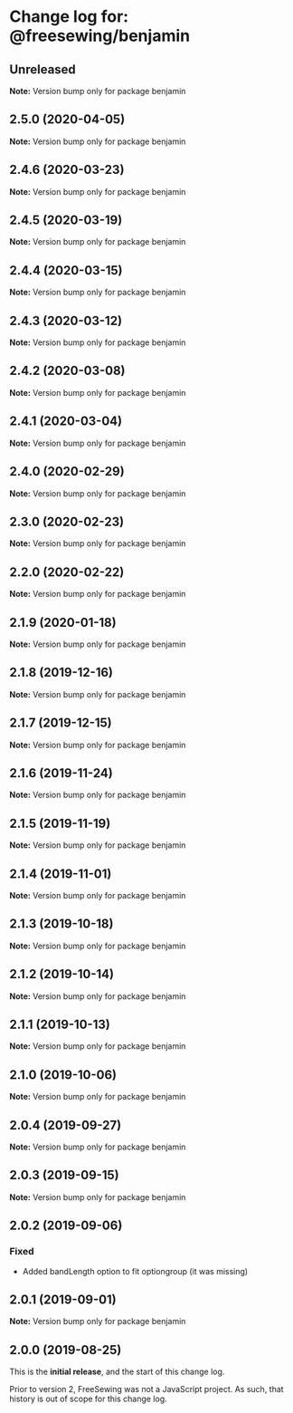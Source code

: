 # Change log for: @freesewing/benjamin


## Unreleased

**Note:** Version bump only for package benjamin


## 2.5.0 (2020-04-05)

**Note:** Version bump only for package benjamin


## 2.4.6 (2020-03-23)

**Note:** Version bump only for package benjamin


## 2.4.5 (2020-03-19)

**Note:** Version bump only for package benjamin


## 2.4.4 (2020-03-15)

**Note:** Version bump only for package benjamin


## 2.4.3 (2020-03-12)

**Note:** Version bump only for package benjamin


## 2.4.2 (2020-03-08)

**Note:** Version bump only for package benjamin


## 2.4.1 (2020-03-04)

**Note:** Version bump only for package benjamin


## 2.4.0 (2020-02-29)

**Note:** Version bump only for package benjamin


## 2.3.0 (2020-02-23)

**Note:** Version bump only for package benjamin


## 2.2.0 (2020-02-22)

**Note:** Version bump only for package benjamin


## 2.1.9 (2020-01-18)

**Note:** Version bump only for package benjamin


## 2.1.8 (2019-12-16)

**Note:** Version bump only for package benjamin


## 2.1.7 (2019-12-15)

**Note:** Version bump only for package benjamin


## 2.1.6 (2019-11-24)

**Note:** Version bump only for package benjamin


## 2.1.5 (2019-11-19)

**Note:** Version bump only for package benjamin


## 2.1.4 (2019-11-01)

**Note:** Version bump only for package benjamin


## 2.1.3 (2019-10-18)

**Note:** Version bump only for package benjamin


## 2.1.2 (2019-10-14)

**Note:** Version bump only for package benjamin


## 2.1.1 (2019-10-13)

**Note:** Version bump only for package benjamin


## 2.1.0 (2019-10-06)

**Note:** Version bump only for package benjamin


## 2.0.4 (2019-09-27)

**Note:** Version bump only for package benjamin


## 2.0.3 (2019-09-15)

**Note:** Version bump only for package benjamin


## 2.0.2 (2019-09-06)

### Fixed

 - Added bandLength option to fit optiongroup (it was missing)
## 2.0.1 (2019-09-01)

**Note:** Version bump only for package benjamin




## 2.0.0 (2019-08-25)

This is the **initial release**, and the start of this change log.

Prior to version 2, FreeSewing was not a JavaScript project.
As such, that history is out of scope for this change log.
